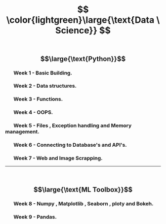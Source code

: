 #  $$ \color{lightgreen}\large{\text{Data \ Science}} $$

##  $~~~~~~$ $$\large{\text{Python}}$$
###  $~~~~~~$ Week 1 - Basic Building.
###  $~~~~~~$ Week 2 - Data structures.
###  $~~~~~~$ Week 3 - Functions.
### $~~~~~~$ Week 4 - OOPS.
###  $~~~~~~$ Week 5 - Files , Exception handling and Memory management.
###  $~~~~~~$ Week 6 - Connecting to Database's and API's.
###  $~~~~~~$ Week 7 - Web and Image Scrapping.
---

##  $~~~~~~$ $$\large{\text{ML Toolbox}}$$
###  $~~~~~~$ Week 8 - Numpy , Matplotlib , Seaborn , ploty and Bokeh.
###  $~~~~~~$ Week 9 - Pandas.
